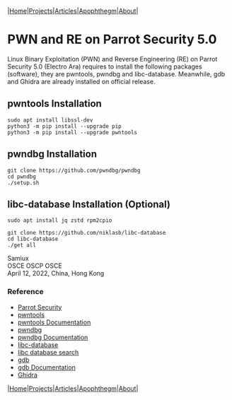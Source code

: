 |[Home](/README.md)|[Projects](/projects.md)|[Articles](/articles.md)|[Apophthegm](/apophthegm.md)|[About](/about.md)|

# PWN and RE on Parrot Security 5.0

Linux Binary Exploitation (PWN) and Reverse Engineering (RE) on Parrot Security 5.0 (Electro Ara) requires to install the following packages (software), they are pwntools, pwndbg and libc-database.  Meanwhile, gdb and Ghidra are already installed on official release.

## pwntools Installation

```
sudo apt install libssl-dev
python3 -m pip install --upgrade pip
python3 -m pip install --upgrade pwntools
```

## pwndbg Installation

```
git clone https://github.com/pwndbg/pwndbg
cd pwndbg
./setup.sh
```

## libc-database Installation (Optional)

```
sudo apt install jq zstd rpm2cpio

git clone https://github.com/niklasb/libc-database
cd libc-database
./get all
```

Samiux    
OSCE  OSCP  OSCE    
April 12, 2022, China, Hong Kong    

### Reference

- [Parrot Security](https://www.parrotsec.org/)    
- [pwntools](https://github.com/Gallopsled/pwntools)    
- [pwntools Documentation](https://docs.pwntools.com/en/stable/)    
- [pwndbg](https://github.com/pwndbg/pwndbg)    
- [pwndbg Documentation](https://browserpwndbg.readthedocs.io/en/docs/)    
- [libc-database](https://github.com/niklasb/libc-database)    
- [libc database search](https://libc.blukat.me/)    
- [gdb](https://www.sourceware.org/gdb/)    
- [gdb Documentation](https://www.sourceware.org/gdb/documentation/)    
- [Ghidra](https://ghidra-sre.org/)    

|[Home](/README.md)|[Projects](/projects.md)|[Articles](/articles.md)|[Apophthegm](/apophthegm.md)|[About](/about.md)|
